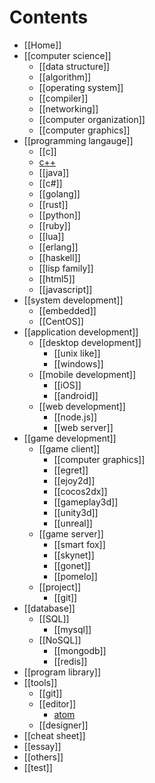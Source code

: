 # Contents
* [[Home]]
* [[computer science]]
    - [[data structure]]
    - [[algorithm]]
    - [[operating system]]
    - [[compiler]]
    - [[networking]]
    - [[computer organization]]
    - [[computer graphics]]
* [[programming langauge]]
    - [[c]]
    - [c++](wiki/c-plus-plus)
    - [[java]]
    - [[c#]]
    - [[golang]]
    - [[rust]]
    - [[python]]
    - [[ruby]]
    - [[lua]]
    - [[erlang]]
    - [[haskell]]
    - [[lisp family]]
    - [[html5]]
    - [[javascript]]
* [[system development]]
    - [[embedded]]
    - [[CentOS]]
* [[application development]]
    - [[desktop development]]
        + [[unix like]]
        + [[windows]]
    + [[mobile development]]
        - [[iOS]]
        - [[android]]
    * [[web development]]
        - [[node.js]]
        - [[web server]]
* [[game development]]
    - [[game client]]
        - [[computer graphics]]
        - [[egret]]
        - [[ejoy2d]]
        - [[cocos2dx]]
        - [[gameplay3d]]
        - [[unity3d]]
        - [[unreal]]
    - [[game server]]
        - [[smart fox]]
        - [[skynet]]
        - [[gonet]]
        - [[pomelo]]
    - [[project]]
        - [[git]]
* [[database]]
    - [[SQL]]
        - [[mysql]]
    - [[NoSQL]]
        - [[mongodb]]
        - [[redis]]
* [[program library]]
* [[tools]]
    - [[git]]
    - [[editor]]
        - [atom](wiki/atom-editor "GitHub 出品")
    - [[designer]]
* [[cheat sheet]]
* [[essay]]
* [[others]]
* [[test]]